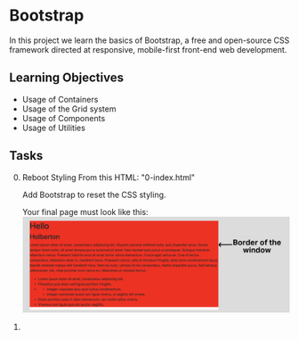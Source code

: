 # Bootstrap
In this project we learn the basics of Bootstrap, a free and open-source CSS framework directed at responsive, mobile-first front-end web development.
## Learning Objectives
- Usage of Containers
- Usage of the Grid system
- Usage of Components
- Usage of Utilities
## Tasks
0. Reboot Styling
    From this HTML:
    "0-index.html"

    Add Bootstrap to reset the CSS styling.

    Your final page must look like this:
![Task 0 image](images/0b67c90b07246a25d1f8.jpg)
1. 